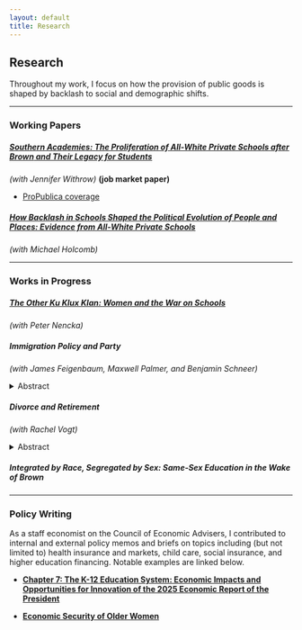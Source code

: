 ```yaml
---
layout: default
title: Research
---
```


## Research

Throughout my work, I focus on how the provision of public goods is shaped by backlash to social and demographic shifts. 

---

### Working Papers

##### [Southern Academies: The Proliferation of All-White Private Schools after *Brown* and Their Legacy for Students](https://www.dropbox.com/scl/fi/fyugfn6en6y324vbhb6gr/dgw_jm_draft.pdf?rlkey=1i2p0dycy9ch9qfj13p0aw1lb&dl=0)
*(with Jennifer Withrow)* **(job market paper)**
- [ProPublica coverage](https://www.propublica.org/article/alabama-researchers-segregation-academies-school-vouchers)

##### [How Backlash in Schools Shaped the Political Evolution of People and Places: Evidence from All-White Private Schools](assets/files/williamson_segac_attitudes.pdf)
*(with Michael Holcomb)* 

---

### Works in Progress

##### [The Other Ku Klux Klan: Women and the War on Schools](assets/files/WKKK.pdf)
*(with Peter Nencka)*  

##### Immigration Policy and Party  
*(with James Feigenbaum, Maxwell Palmer, and Benjamin Schneer)* 
<details>
  <summary>Abstract</summary>
  <p>
  We use a regression discontinuity design that compares narrowly-elected Democrats and Republicans across congressional districts from the 51st to 116th Congress to identify the causal effect of party on congressional action on immigration. We measure immigration positions through two channels: roll call votes on legislation that concerns immigration and the sentiment tone of immigration-related floor speeches from Card et al. 2022. Our results reveal substantial and growing partisan polarization on immigration policy. Democrats are 12.5 to 15 percentage points more likely than Republicans to vote in favor of pro-immigration legislation, with this gap widening significantly over time.
  </p>
</details> 

##### Divorce and Retirement 
*(with Rachel Vogt)*

<details>
  <summary>Abstract</summary>
  <p>
  Existing policy encourages married couples to engage in joint-decision making when allocating time among income-earning, household, and leisure activities. Often, it is more eﬃcient for one partner to specialize in household tasks, while the other specializes in earning. Disproportionately, women in heterosexual couples fall into the former camp, taking on the role of secondary earners and engaging in part-time work more often than their male counterparts. 
  This secondary earner status disadvantages divorced women. A feature of the Social Security system tries to insure against this: the spousal benefit. How effective is this policy? We use a regression discontinuity design that exploits the discontinuous feature of the spousal benefit: eligibility is contingent on the marriage lasting must be at least 10 years. Previous research, confirmed by our own preliminary analyses, shows no evidence of manipulation behavior around the cutoff. We thus can compare women around the cutoff to measure the impact of the spousal benefit on financial and mental well-being.
  </p>
</details>

##### Integrated by Race, Segregated by Sex: Same-Sex Education in the Wake of Brown

---

### Policy Writing

As a staff economist on the Council of Economic Advisers, I contributed to internal and external policy memos and briefs on topics including (but not limited to) health insurance and markets, child care, social insurance, and higher education financing. Notable examples are linked below.

- [**Chapter 7: The K-12 Education System: Economic Impacts and Opportunities for Innovation of the 2025 Economic Report of the President**](https://bidenwhitehouse.archives.gov/wp-content/uploads/2025/01/ERP-2025.pdf)

- [**Economic Security of Older Women**](https://bidenwhitehouse.archives.gov/cea/written-materials/2024/09/20/economic-security-of-older-women/)
